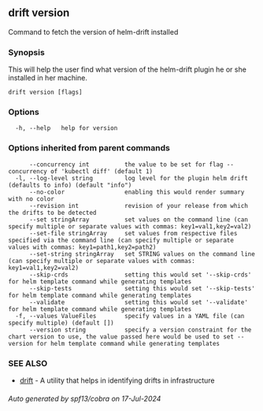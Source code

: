 ## drift version

Command to fetch the version of helm-drift installed

### Synopsis

This will help the user find what version of the helm-drift plugin he or she installed in her machine.

```
drift version [flags]
```

### Options

```
  -h, --help   help for version
```

### Options inherited from parent commands

```
      --concurrency int          the value to be set for flag --concurrency of 'kubectl diff' (default 1)
  -l, --log-level string         log level for the plugin helm drift (defaults to info) (default "info")
      --no-color                 enabling this would render summary with no color
      --revision int             revision of your release from which the drifts to be detected
      --set stringArray          set values on the command line (can specify multiple or separate values with commas: key1=val1,key2=val2)
      --set-file stringArray     set values from respective files specified via the command line (can specify multiple or separate values with commas: key1=path1,key2=path2)
      --set-string stringArray   set STRING values on the command line (can specify multiple or separate values with commas: key1=val1,key2=val2)
      --skip-crds                setting this would set '--skip-crds' for helm template command while generating templates
      --skip-tests               setting this would set '--skip-tests' for helm template command while generating templates
      --validate                 setting this would set '--validate' for helm template command while generating templates
  -f, --values ValueFiles        specify values in a YAML file (can specify multiple) (default [])
      --version string           specify a version constraint for the chart version to use, the value passed here would be used to set --version for helm template command while generating templates
```

### SEE ALSO

* [drift](drift.md)	 - A utility that helps in identifying drifts in infrastructure

###### Auto generated by spf13/cobra on 17-Jul-2024
